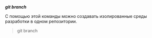 ***git branch***

С помощью этой  команды можно создавать изолированные среды разработки в одном репозитории.

>git branch